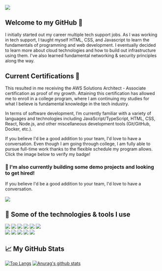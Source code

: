 <img src="https://imgur.com/Y1OMEE8.png"></img>
## Welcome to my GitHub 👋
I initially started out my career multiple tech support jobs. As I was working in tech support, I taught myself HTML, CSS, and Javascript to learn the fundamentals of programming and web development. I eventually decided to learn more about cloud technologies and how to build out infrastructure using them. I've also learned fundamental networking & security principles along the way.

## Current Certifications 📜
This resulted in me receiving the AWS Solutions Architect - Associate certification as proof of my growth. Attaining this certification has allowed me to enroll in a college program, where I am continuing my studies for what I believe is fundamental knowledge in the tech industry. 

In terms of software development, I’m currently familiar with a variety of languages and technologies including JavaScript/TypeScript, HTML, CSS, React, Node.js, and other miscellaneous development tools (Git/GitHub, Docker, etc.).

If you believe I'd be a good addition to your team, I'd love to have a conversation. Even though I am going through college, I am fully able to pursue full-time work thanks to the flexible schedule my program allows.
<br>
Click the image below to verify my badge!
### 🌱 I'm also currently building some demo projects and looking to get hired!
If you believe I'd be a good addition to your team, I'd love to have a conversation.
<br>
<br>
<a href="https://www.credly.com/badges/aa685763-7e3c-4613-90c3-60abf0aaf532/public_url"><img src="https://images.credly.com/size/220x220/images/4bc21d8b-4afe-4fbd-9a90-a9de8bf7b240/AWS-SolArchitect-Associate-2020.png"></img></a>

## 🔧 Some of the technologies & tools I use
<img src="https://img.shields.io/badge/Framework-Vue-green"></img> 
<img src="https://img.shields.io/badge/Framework-React-blue"></img> 
<img src="https://img.shields.io/badge/Framework-Express-green"></img> 
<img src="https://img.shields.io/badge/Editor-VSCode-blue"></img> 
<img src="https://img.shields.io/badge/VCS-Git-red"></img> 
<img src="https://img.shields.io/badge/Cloud-AWS-orange"></img>
<br>
<img src="https://img.shields.io/badge/Language-JavaScript-yellow"></img>
<img src="https://img.shields.io/badge/Language-TypeScript-blue"></img> 
<img src="https://img.shields.io/badge/Language-HTML5-red"></img> 
<img src="https://img.shields.io/badge/Language-CSS3-blue"></img>
<img src="https://img.shields.io/badge/Language-Node.js-orange"></img>

## 📈 My GitHub Stats
[![Top Langs](https://github-readme-stats.vercel.app/api/top-langs/?username=MalikKilgore&show_icons=true&theme=dark)](https://github.com/anuraghazra/github-readme-stats)
[![Anurag's github stats](https://github-readme-stats.vercel.app/api?username=MalikKilgore&count_private=true&show_icons=true&theme=dark)](https://github.com/anuraghazra/github-readme-stats)
<!--
**MalikKilgore/MalikKilgore** is a ✨ _special_ ✨ repository because its `README.md` (this file) appears on your GitHub profile.

Here are some ideas to get you started:

- 🔭 I’m currently working on ...
- 🌱 I’m currently learning ...
- 👯 I’m looking to collaborate on ...
- 🤔 I’m looking for help with ...
- 💬 Ask me about ...
- 📫 How to reach me: ...
- 😄 Pronouns: ...
- ⚡ Fun fact: ...
-->

